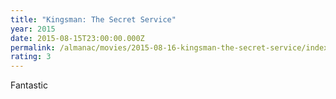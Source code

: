 ```yaml
---
title: "Kingsman: The Secret Service"
year: 2015
date: 2015-08-15T23:00:00.000Z
permalink: /almanac/movies/2015-08-16-kingsman-the-secret-service/index.html
rating: 3
---
```


Fantastic
